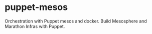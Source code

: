 # puppet-mesos

Orchestration with Puppet mesos and docker.
Build Mesosphere and Marathon Infras with Puppet.
